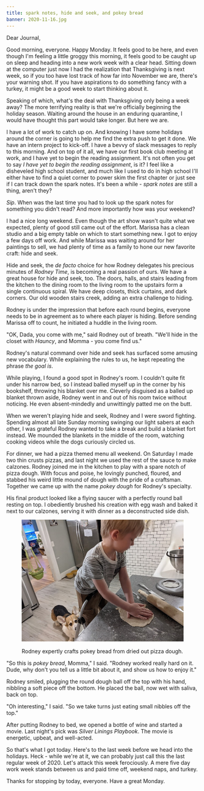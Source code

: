 ```yaml
---
title: spark notes, hide and seek, and pokey bread
banner: 2020-11-16.jpg
---
```


Dear Journal,

Good morning, everyone.  Happy Monday.  It feels good to be here, and
even though I'm feeling a little groggy this morning, it feels good to
be caught up on sleep and heading into a new work week with a clear
head.  Sitting down at the computer just now I had the realization
that Thanksgiving is next week, so if you too have lost track of how
far into November we are, there's your warning shot.  If you have
aspirations to do something fancy with a turkey, it might be a good
week to start thinking about it.

Speaking of which, what's the deal with Thanksgiving only being a week
away?  The more terrifying reality is that we're officially beginning
the holiday season.  Waiting around the house in an enduring
quarantine, I would have thought this part would take longer.  But
here we are.

I have a lot of work to catch up on.  And knowing I have some holidays
around the corner is going to help me find the extra push to get it
done.  We have an intern project to kick-off.  I have a bevvy of slack
messages to reply to this morning.  And on top of it all, we have our
first book club meeting at work, and I have yet to begin the reading
assignment.  It's not often you get to say _I have yet to begin the
reading assignment_, is it?  I feel like a disheveled high school
student, and much like I used to do in high school I'll either have to
find a quiet corner to power skim the first chapter or just see if I
can track down the spark notes.  It's been a while - _spark notes_ are
still a thing, aren't they?

_Sip_.  When was the last time you had to look up the spark notes for
something you didn't read?  And more importantly how was your weekend?

I had a nice long weekend.  Even though the art show wasn't quite what
we expected, plenty of good still came out of the effort.  Marissa has
a clean studio and a big empty table on which to start something new.
I got to enjoy a few days off work.  And while Marissa was waiting
around for her paintings to sell, we had plenty of time as a family to
hone our new favorite craft: hide and seek.

Hide and seek, the _de facto_ choice for how Rodney delegates his
precious minutes of _Rodney Time_, is becoming a real passion of ours.
We have a great house for hide and seek, too.  The doors, halls, and
stairs leading from the kitchen to the dining room to the living room
to the upstairs form a single continuous spiral.  We have deep
closets, thick curtains, and dark corners.  Our old wooden stairs
creek, adding an extra challenge to hiding.

Rodney is under the impression that before each round begins, everyone
needs to be in agreement as to where each player is hiding.  Before
sending Marissa off to count, he initiated a huddle in the living
room.

"OK, Dada, you come with me," said Rodney out of breath.  "We'll hide
in the closet with _Hauncy_, and Momma - you come find us."

Rodney's natural command over hide and seek has surfaced some amusing
new vocabulary.  While explaining the rules to us, he kept repeating
the phrase _the goal is_.

While playing, I found a good spot in Rodney's room.  I couldn't quite
fit under his narrow bed, so I instead balled myself up in the corner
by his bookshelf, throwing his blanket over me.  Cleverly disguised as
a balled up blanket thrown aside, Rodney went in and out of his room
twice without noticing.  He even absent-mindedly and unwittingly
patted me on the butt.

When we weren't playing hide and seek, Rodney and I were sword
fighting.  Spending almost all late Sunday morning swinging our light
sabers at each other, I was grateful Rodney wanted to take a break and
build a blanket fort instead.  We mounded the blankets in the middle
of the room, watching cooking videos while the dogs curiously circled
us.

For dinner, we had a pizza themed menu all weekend.  On Saturday I
made two thin crusts pizzas, and last night we used the rest of the
sauce to make calzones.  Rodney joined me in the kitchen to play with
a spare notch of pizza dough.  With focus and poise, he lovingly
punched, floured, and stabbed his weird little mound of dough with the
pride of a craftsman.  Together we came up with the name _pokey dough_
for Rodney's specialty.

His final product looked like a flying saucer with a perfectly round
ball resting on top.  I obediently brushed his creation with egg wash
and baked it next to our calzones, serving it with dinner as a
deconstructed side dish.

<figure>
<a href="/images/2020-11-16-pokey-bread.jpg">
<img alt="2020 11 16 pokey bread" src="/images/2020-11-16-pokey-bread.jpg"/>
</a>
<figcaption>
<p>Rodney expertly crafts pokey bread from dried out pizza dough.</p>
</figcaption>
</figure>

"So this is _pokey bread_, Momma," I said.  "Rodney worked really hard
on it.  Dude, why don't you tell us a little bit about it, and show us
how to enjoy it."

Rodney smiled, plugging the round dough ball off the top with his
hand, nibbling a soft piece off the bottom.  He placed the ball, now
wet with saliva, back on top.

"Oh interesting," I said.  "So we take turns just eating small nibbles
off the top."

After putting Rodney to bed, we opened a bottle of wine and started a
movie.  Last night's pick was _Silver Linings Playbook_.  The movie is
energetic, upbeat, and well-acted.

So that's what I got today.  Here's to the last week before we head
into the holidays.  Heck - while we're at it, we can probably just
call this the last regular week of 2020.  Let's attack this week
ferociously.  A mere five day work week stands between us and paid
time off, weekend naps, and turkey.

Thanks for stopping by today, everyone.  Have a great Monday.
